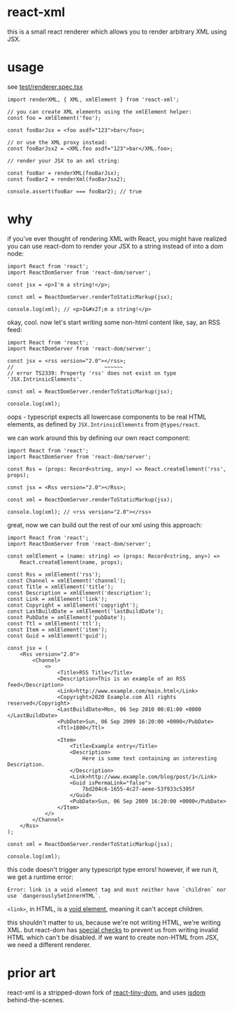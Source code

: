 # react-xml

this is a small react renderer which allows you to render arbitrary XML using JSX.

# usage

see [test/renderer.spec.tsx](test/renderer.spec.tsx)

```tsx
import renderXML, { XML, xmlElement } from 'react-xml';

// you can create XML elements using the xmlElement helper:
const foo = xmlElement('foo');

const fooBarJsx = <foo asdf="123">bar</foo>;

// or use the XML proxy instead:
const fooBarJsx2 = <XML.foo asdf="123">bar</XML.foo>;

// render your JSX to an xml string:

const fooBar = renderXML(fooBarJsx);
const fooBar2 = renderXml(fooBarJsx2);

console.assert(fooBar === fooBar2); // true
```

# why

if you've ever thought of rendering XML with React, you might have realized you can use react-dom to render your JSX to a string instead of into a dom node:

```tsx
import React from 'react';
import ReactDomServer from 'react-dom/server';

const jsx = <p>I'm a string!</p>;

const xml = ReactDomServer.renderToStaticMarkup(jsx);

console.log(xml); // <p>I&#x27;m a string!</p>
```

okay, cool. now let's start writing some non-html content like, say, an RSS feed:

```tsx
import React from 'react';
import ReactDomServer from 'react-dom/server';

const jsx = <rss version="2.0"></rss>;
//                             ~~~~~~
// error TS2339: Property 'rss' does not exist on type 'JSX.IntrinsicElements'.

const xml = ReactDomServer.renderToStaticMarkup(jsx);

console.log(xml);
```

oops - typescript expects all lowercase components to be real HTML elements, as defined by `JSX.IntrinsicElements` from `@types/react`.

we can work around this by defining our own react component:

```tsx
import React from 'react';
import ReactDomServer from 'react-dom/server';

const Rss = (props: Record<string, any>) => React.createElement('rss', props);

const jsx = <Rss version="2.0"></Rss>;

const xml = ReactDomServer.renderToStaticMarkup(jsx);

console.log(xml); // <rss version="2.0"></rss>
```

great, now we can build out the rest of our xml using this approach:

```tsx
import React from 'react';
import ReactDomServer from 'react-dom/server';

const xmlElement = (name: string) => (props: Record<string, any>) =>
	React.createElement(name, props);

const Rss = xmlElement('rss');
const Channel = xmlElement('channel');
const Title = xmlElement('title');
const Description = xmlElement('description');
const Link = xmlElement('link');
const Copyright = xmlElement('copyright');
const LastBuildDate = xmlElement('lastBuildDate');
const PubDate = xmlElement('pubDate');
const Ttl = xmlElement('ttl');
const Item = xmlElement('item');
const Guid = xmlElement('guid');

const jsx = (
	<Rss version="2.0">
		<Channel>
			<>
				<Title>RSS Title</Title>
				<Description>This is an example of an RSS feed</Description>
				<Link>http://www.example.com/main.html</Link>
				<Copyright>2020 Example.com All rights reserved</Copyright>
				<LastBuildDate>Mon, 06 Sep 2010 00:01:00 +0000 </LastBuildDate>
				<PubDate>Sun, 06 Sep 2009 16:20:00 +0000</PubDate>
				<Ttl>1800</Ttl>

				<Item>
					<Title>Example entry</Title>
					<Description>
						Here is some text containing an interesting Description.
					</Description>
					<Link>http://www.example.com/blog/post/1</Link>
					<Guid isPermaLink="false">
						7bd204c6-1655-4c27-aeee-53f933c5395f
					</Guid>
					<PubDate>Sun, 06 Sep 2009 16:20:00 +0000</PubDate>
				</Item>
			</>
		</Channel>
	</Rss>
);

const xml = ReactDomServer.renderToStaticMarkup(jsx);

console.log(xml);
```

this code doesn't trigger any typescript type errors! however, if we run it, we get a runtime error:

```
Error: link is a void element tag and must neither have `children` nor use `dangerouslySetInnerHTML`.
```

`<link>`, in HTML, is a [void element](https://www.w3.org/TR/2011/WD-html-markup-20110113/syntax.html#void-element), meaning it can't accept children.

this shouldn't matter to us, because we're not writing HTML, we're writing XML. but react-dom has [special checks](https://github.com/facebook/react/blob/c1536795cae5101041ef50a59ae29119aa1c2bf4/packages/react-dom/src/shared/omittedCloseTags.js#L21) to prevent us from writing invalid HTML which can't be disabled. if we want to create non-HTML from JSX, we need a different renderer.

# prior art

react-xml is a stripped-down fork of [react-tiny-dom](https://github.com/jiayihu/react-tiny-dom/), and uses [jsdom](https://github.com/jsdom/jsdom) behind-the-scenes.
